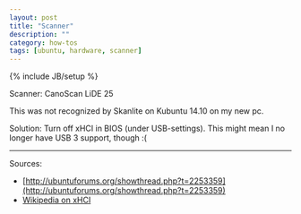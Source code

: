 ```yaml
---
layout: post
title: "Scanner"
description: ""
category: how-tos
tags: [ubuntu, hardware, scanner]
---
```

{% include JB/setup %}

Scanner: CanoScan LiDE 25

This was not recognized by Skanlite on Kubuntu 14.10 on my new pc.

Solution: Turn off xHCI in BIOS (under USB-settings). This might mean I no longer have USB 3 support, though :(

----

Sources:
* [http://ubuntuforums.org/showthread.php?t=2253359](http://ubuntuforums.org/showthread.php?t=2253359)
* [Wikipedia on xHCI](https://en.wikipedia.org/wiki/Extensible_Host_Controller_Interface)

